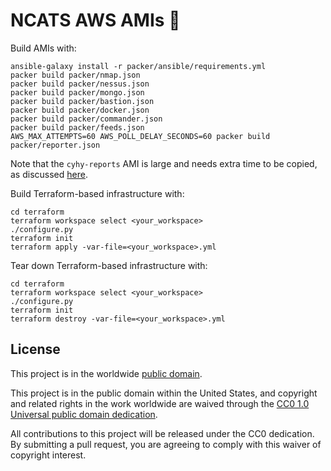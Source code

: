 # NCATS AWS AMIs :dvd: #

Build AMIs with:
```
ansible-galaxy install -r packer/ansible/requirements.yml
packer build packer/nmap.json
packer build packer/nessus.json
packer build packer/mongo.json
packer build packer/bastion.json
packer build packer/docker.json
packer build packer/commander.json
packer build packer/feeds.json
AWS_MAX_ATTEMPTS=60 AWS_POLL_DELAY_SECONDS=60 packer build packer/reporter.json
```

Note that the `cyhy-reports` AMI is large and needs extra time to be
copied, as discussed
[here](https://github.com/hashicorp/packer/issues/6536#issuecomment-407925535).

Build Terraform-based infrastructure with:
```
cd terraform
terraform workspace select <your_workspace>
./configure.py
terraform init
terraform apply -var-file=<your_workspace>.yml
```

Tear down Terraform-based infrastructure with:
```
cd terraform
terraform workspace select <your_workspace>
./configure.py
terraform init
terraform destroy -var-file=<your_workspace>.yml
```

## License ##

This project is in the worldwide [public domain](LICENSE.md).

This project is in the public domain within the United States, and
copyright and related rights in the work worldwide are waived through
the [CC0 1.0 Universal public domain
dedication](https://creativecommons.org/publicdomain/zero/1.0/).

All contributions to this project will be released under the CC0
dedication. By submitting a pull request, you are agreeing to comply
with this waiver of copyright interest.
